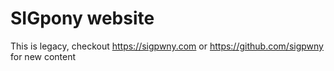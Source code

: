 # SIGpony website
This is legacy, checkout https://sigpwny.com or https://github.com/sigpwny for new content

